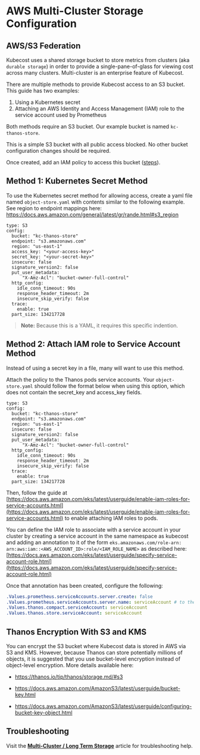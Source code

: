 AWS Multi-Cluster Storage Configuration
=======================================

## AWS/S3 Federation
<a name="overview"></a>
Kubecost uses a shared storage bucket to store metrics from clusters (aka `durable storage`) in order to provide a single-pane-of-glass for viewing cost across many clusters. Multi-cluster is an enterprise feature of Kubecost.

There are multiple methods to provide Kubecost access to an S3 bucket. This guide has two examples:

1. Using a Kubernetes secret
1. Attaching an AWS Identity and Access Management (IAM) role to the service account used by Prometheus

Both methods require an S3 bucket. Our example bucket is named `kc-thanos-store`.

This is a simple S3 bucket with all public access blocked. No other bucket configuration changes should be required.

Once created, add an IAM policy to access this bucket ([steps](/aws-service-account-thanos.md)).

## Method 1: Kubernetes Secret Method
<a name="secret"></a>
To use the Kubernetes secret method for allowing access, create a yaml file named `object-store.yaml` with contents similar to the following example. See region to endpoint mappings here: <https://docs.aws.amazon.com/general/latest/gr/rande.html#s3_region>

```
type: S3
config:
  bucket: "kc-thanos-store"
  endpoint: "s3.amazonaws.com"
  region: "us-east-1"
  access_key: "<your-access-key>"
  secret_key: "<your-secret-key>"
  insecure: false
  signature_version2: false
  put_user_metadata:
      "X-Amz-Acl": "bucket-owner-full-control"
  http_config:
    idle_conn_timeout: 90s
    response_header_timeout: 2m
    insecure_skip_verify: false
  trace:
    enable: true
  part_size: 134217728
```
> **Note:** Because this is a YAML, it requires this specific indention.

## Method 2: Attach IAM role to Service Account Method
<a name="attach-role"></a>
Instead of using a secret key in a file, many will want to use this method.

Attach the policy to the Thanos pods service accounts. Your `object-store.yaml` should follow the format below when using this option, which does not contain the secret_key and access_key fields.

```
type: S3
config:
  bucket: "kc-thanos-store"
  endpoint: "s3.amazonaws.com"
  region: "us-east-1"
  insecure: false
  signature_version2: false
  put_user_metadata:
      "X-Amz-Acl": "bucket-owner-full-control"
  http_config:
    idle_conn_timeout: 90s
    response_header_timeout: 2m
    insecure_skip_verify: false
  trace:
    enable: true
  part_size: 134217728
```

Then, follow the guide at [https://docs.aws.amazon.com/eks/latest/userguide/enable-iam-roles-for-service-accounts.html](https://docs.aws.amazon.com/eks/latest/userguide/enable-iam-roles-for-service-accounts.html) to enable attaching IAM roles to pods.

You can define the IAM role to associate with a service account in your cluster by creating a service account in the same namespace as kubecost and adding an annotation to it of the form `eks.amazonaws.com/role-arn: arn:aws:iam::<AWS_ACCOUNT_ID>:role/<IAM_ROLE_NAME>`
as described here: [https://docs.aws.amazon.com/eks/latest/userguide/specify-service-account-role.html](https://docs.aws.amazon.com/eks/latest/userguide/specify-service-account-role.html)

Once that annotation has been created, configure the following:
```yaml
.Values.prometheus.serviceAccounts.server.create: false
.Values.prometheus.serviceAccounts.server.name: serviceAccount # to the name of your created service account
.Values.thanos.compact.serviceAccount: serviceAccount
.Values.thanos.store.serviceAccount: serviceAccount
```

## Thanos Encryption With S3 and KMS
<a name="encryption"></a>
You can encrypt the S3 bucket where Kubecost data is stored in AWS via S3 and KMS. However, because Thanos can store potentially millions of objects, it is suggested that you use bucket-level encryption instead of object-level encryption. More details available here:

* <https://thanos.io/tip/thanos/storage.md/#s3>

* <https://docs.aws.amazon.com/AmazonS3/latest/userguide/bucket-key.html>

* <https://docs.aws.amazon.com/AmazonS3/latest/userguide/configuring-bucket-key-object.html>

## Troubleshooting

Visit the [**Multi-Cluster / Long Term Storage**](/long-term-storage.md#troubleshooting) article for troubleshooting help.

